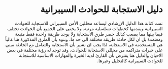 <div dir="rtl" align='right'> 

# دليل الاستجابة للحوادث السيبرانية  


تمت كتابة هذا الدليل الإرشادي ليساعد محللين الأمن السيبراني للاستجابة للحوادث السيبرانية ويقدمها كخطوات تسلسلية مرتبة. ولا يخفى على الجميع بأن الحوادث تختلف فيما بينها مما يصعب كذلك حصر طرق الاستجابة ولا يوجد طريقة واحدة فقط متبعة ومعتمدة بل ان لكل حادثة طريقة مختلفة الى حد ما، وننوه بأن الطرق المذكورة هنا غالباً هي المستخدمة في الاستجابة، لذا يجب ان نشير بأن الاستجابة والتعامل مع الحادثة مبني على خبرات متراكمه من محللي الاستجابة للحوادث، وقد توجد له رؤية مختلفة في بعض الاحيان والدليل هنا يفترض بأن القارئ لديه الخبرة والمهارات الاساسية للاستجابة للحوادث السيبرانية كالتحليل وغيرها.

</div>
